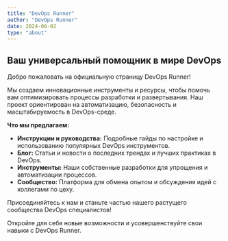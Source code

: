 ```yaml
---
title: "DevOps Runner"
author: "DevOps Runner"
date: 2024-06-02
type: "about"
---
```


## Ваш универсальный помощник в мире DevOps

Добро пожаловать на официальную страницу DevOps Runner!

Мы создаем инновационные инструменты и ресурсы, чтобы помочь вам оптимизировать процессы разработки и развертывания. Наш проект ориентирован на автоматизацию, безопасность и масштабируемость в DevOps-среде.

**Что мы предлагаем:**

- **Инструкции и руководства:** Подробные гайды по настройке и использованию популярных DevOps инструментов.
- **Блог:** Статьи и новости о последних трендах и лучших практиках в DevOps.
- **Инструменты:** Наши собственные разработки для упрощения и автоматизации процессов.
- **Сообщество:** Платформа для обмена опытом и обсуждения идей с коллегами по цеху.

Присоединяйтесь к нам и станьте частью нашего растущего сообщества DevOps специалистов!

Откройте для себя новые возможности и усовершенствуйте свои навыки с DevOps Runner.
